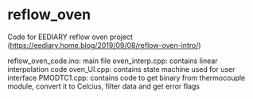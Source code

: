 # reflow_oven
Code for EEDIARY reflow oven project (https://eediary.home.blog/2019/09/08/reflow-oven-intro/)

reflow_oven_code.ino: main file
oven_interp.cpp: contains linear interpolation code
oven_UI.cpp: contains state machine used for user interface
PMODTC1.cpp: contains code to get binary from thermocouple module, convert it to Celcius, filter data and get error flags
